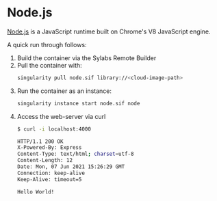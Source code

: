 # Node.js

[Node.js](https://nodejs.org/en/) is a JavaScript runtime built on Chrome's V8 JavaScript engine.

A quick run through follows:
1. Build the container via the Sylabs Remote Builder
2. Pull the container with:
    ```sh
    singularity pull node.sif library://<cloud-image-path>
    ```
3. Run the container as an instance:
    ```sh
    singularity instance start node.sif node
    ```
4. Access the web-server via curl
    ```sh
    $ curl -i localhost:4000

    HTTP/1.1 200 OK
    X-Powered-By: Express
    Content-Type: text/html; charset=utf-8
    Content-Length: 12
    Date: Mon, 07 Jun 2021 15:26:29 GMT
    Connection: keep-alive
    Keep-Alive: timeout=5

    Hello World!
    ```
